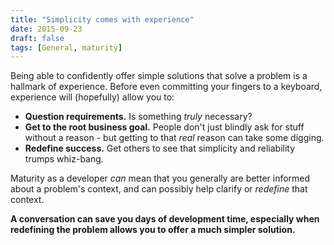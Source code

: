 ```yaml
---
title: "Simplicity comes with experience"
date: 2015-09-23
draft: false
tags: [General, maturity]
---
```


Being able to confidently offer simple solutions that solve a problem is a hallmark of experience. Before even committing your fingers to a keyboard, experience will (hopefully) allow you to:

- **Question requirements.** Is something _truly_ necessary?
- **Get to the root business goal.** People don't just blindly ask for stuff without a reason - but getting to that _real_ reason can take some digging.
- **Redefine success.** Get others to see that simplicity and reliability trumps whiz-bang.
  <!--more-->

Maturity as a developer _can_ mean that you generally are better informed about a problem's context, and can possibly help clarify or _redefine_ that context.

**A conversation can save you days of development time, especially when redefining the problem allows you to offer a much simpler solution.**
